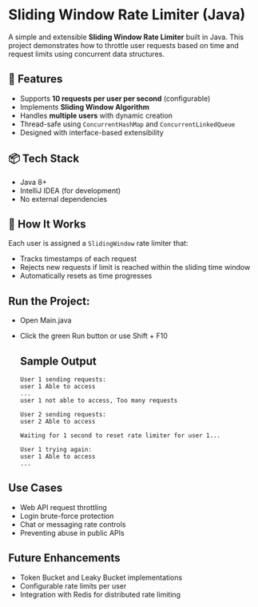# Sliding Window Rate Limiter (Java)

A simple and extensible **Sliding Window Rate Limiter** built in Java. This project demonstrates how to throttle user requests based on time and request limits using concurrent data structures.

## 🚀 Features

- Supports **10 requests per user per second** (configurable)
- Implements **Sliding Window Algorithm**
- Handles **multiple users** with dynamic creation
- Thread-safe using `ConcurrentHashMap` and `ConcurrentLinkedQueue`
- Designed with interface-based extensibility

## 📦 Tech Stack

- Java 8+
- IntelliJ IDEA (for development)
- No external dependencies

## 🧠 How It Works

Each user is assigned a `SlidingWindow` rate limiter that:
- Tracks timestamps of each request
- Rejects new requests if limit is reached within the sliding time window
- Automatically resets as time progresses

## Run the Project:
- Open Main.java
- Click the green Run button or use Shift + F10

  ## Sample Output
      User 1 sending requests:
      user 1 Able to access
      ...
      user 1 not able to access, Too many requests

      User 2 sending requests:
      user 2 Able to access

      Waiting for 1 second to reset rate limiter for user 1...

      User 1 trying again:
      user 1 Able to access
      ...

## Use Cases
- Web API request throttling
- Login brute-force protection
- Chat or messaging rate controls
- Preventing abuse in public APIs

## Future Enhancements
- Token Bucket and Leaky Bucket implementations
- Configurable rate limits per user
- Integration with Redis for distributed rate limiting

